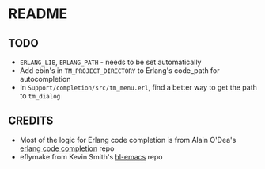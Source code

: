README
======

TODO
----

*   `ERLANG_LIB`, `ERLANG_PATH` - needs to be set automatically
*   Add ebin's in `TM_PROJECT_DIRECTORY` to Erlang's code_path for autocompletion
*   In `Support/completion/src/tm_menu.erl`, find a better way to get the path to `tm_dialog`

CREDITS
-------

*   Most of the logic for Erlang code completion is from Alain O'Dea's [erlang code completion][1] repo 
*   eflymake from Kevin Smith's [hl-emacs][2] repo 

[1]: http://github.com/AlainODea/erlang_code_completion
[2]: http://github.com/kevsmith/hl-emacs
